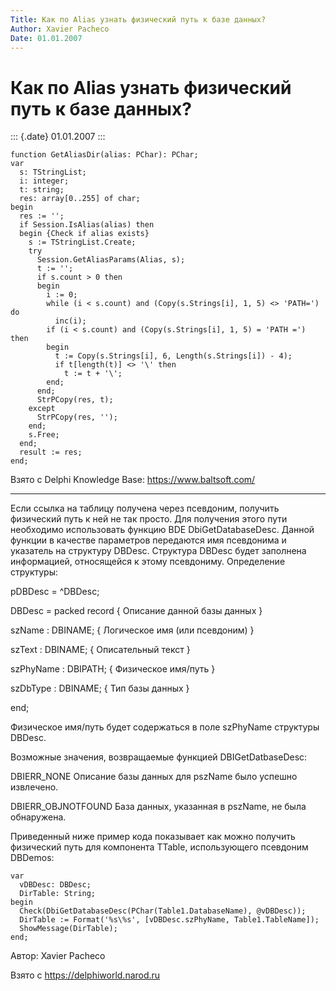 ```yaml
---
Title: Как по Alias узнать физический путь к базе данных?
Author: Xavier Pacheco
Date: 01.01.2007
---
```



Как по Alias узнать физический путь к базе данных?
==================================================

::: {.date}
01.01.2007
:::

    function GetAliasDir(alias: PChar): PChar;
    var
      s: TStringList;
      i: integer;
      t: string;
      res: array[0..255] of char;
    begin
      res := '';
      if Session.IsAlias(alias) then
      begin {Check if alias exists}
        s := TStringList.Create;
        try
          Session.GetAliasParams(Alias, s);
          t := '';
          if s.count > 0 then
          begin
            i := 0;
            while (i < s.count) and (Copy(s.Strings[i], 1, 5) <> 'PATH=') do
              inc(i);
            if (i < s.count) and (Copy(s.Strings[i], 1, 5) = 'PATH =') then
            begin
              t := Copy(s.Strings[i], 6, Length(s.Strings[i]) - 4);
              if t[length(t)] <> '\' then
                t := t + '\';
            end;
          end;
          StrPCopy(res, t);
        except
          StrPCopy(res, '');
        end;
        s.Free;
      end;
      result := res;
    end;

Взято с Delphi Knowledge Base: <https://www.baltsoft.com/>

------------------------------------------------------------------------

Если ссылка на таблицу получена через псевдоним, получить физический
путь к ней не так просто. Для получения этого пути необходимо
использовать функцию BDE DbiGetDatabaseDesc. Данной функции в качестве
параметров передаются имя псевдонима и указатель на структуру DBDesc.
Структура DBDesc будет заполнена информацией, относящейся к этому
псевдониму. Определение структуры:

pDBDesc = \^DBDesc;

DBDesc = packed record        { Описание данной базы данных }

szName          : DBINAME;    { Логическое имя (или псевдоним) }

szText          : DBINAME;    { Описательный текст }

szPhyName       : DBIPATH;    { Физическое имя/путь }

szDbType        : DBINAME;    { Тип базы данных }

end;

Физическое имя/путь будет содержаться в поле szPhyName структуры DBDesc.

Возможные значения, возвращаемые функцией DBIGetDatbaseDesc:

DBIERR\_NONE             Описание базы данных для pszName было успешно
извлечено.

DBIERR\_OBJNOTFOUND      База данных, указанная в pszName, не была
обнаружена.

Приведенный ниже пример кода показывает как можно получить физический
путь для компонента TTable, использующего псевдоним DBDemos:

    var
      vDBDesc: DBDesc;
      DirTable: String;
    begin
      Check(DbiGetDatabaseDesc(PChar(Table1.DatabaseName), @vDBDesc));
      DirTable := Format('%s\%s', [vDBDesc.szPhyName, Table1.TableName]);
      ShowMessage(DirTable);
    end;

Автор: Xavier Pacheco

Взято с <https://delphiworld.narod.ru>
